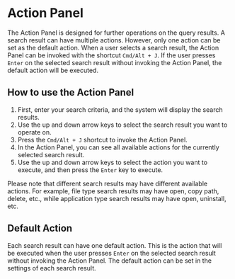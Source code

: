 # Action Panel

The Action Panel is designed for further operations on the query results. A search result can have multiple actions. However, only one action can be set as the default action. When
a user selects a search result, the Action Panel can be invoked with the shortcut `Cmd/Alt + J`. If the user presses `Enter` on the selected search result without invoking the
Action Panel, the default action will be executed.

## How to use the Action Panel

1. First, enter your search criteria, and the system will display the search results.
2. Use the up and down arrow keys to select the search result you want to operate on.
3. Press the `Cmd/Alt + J` shortcut to invoke the Action Panel.
4. In the Action Panel, you can see all available actions for the currently selected search result.
5. Use the up and down arrow keys to select the action you want to execute, and then press the `Enter` key to execute.

Please note that different search results may have different available actions. For example, file type search results may have open, copy path, delete, etc., while application type
search results may have open, uninstall, etc.

## Default Action

Each search result can have one default action. This is the action that will be executed when the user presses `Enter` on the selected search result without invoking the Action
Panel. The default action can be set in the settings of each search result.